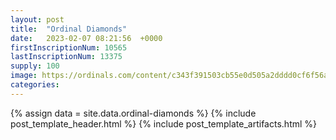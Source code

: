 ```yaml
---
layout: post
title:  "Ordinal Diamonds"
date:   2023-02-07 08:21:56  +0000
firstInscriptionNum: 10565
lastInscriptionNum: 13375
supply: 100
image: https://ordinals.com/content/c343f391503cb55e0d505a2dddd0cf6f56ad43c44d11c52477a3ed026e1dd403i0
categories:
---
```

{% assign data = site.data.ordinal-diamonds %}
{% include post_template_header.html %}
{% include post_template_artifacts.html %}